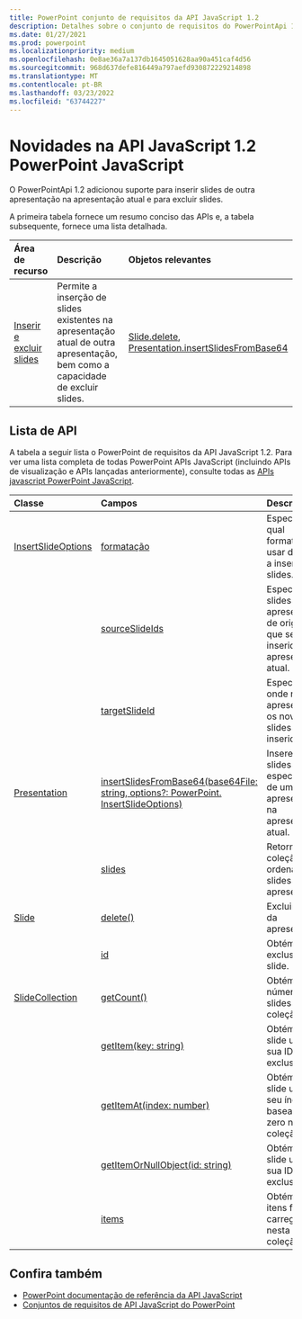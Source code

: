 ```yaml
---
title: PowerPoint conjunto de requisitos da API JavaScript 1.2
description: Detalhes sobre o conjunto de requisitos do PowerPointApi 1.2.
ms.date: 01/27/2021
ms.prod: powerpoint
ms.localizationpriority: medium
ms.openlocfilehash: 0e8ae36a7a137db1645051628aa90a451caf4d56
ms.sourcegitcommit: 968d637defe816449a797aefd930872229214898
ms.translationtype: MT
ms.contentlocale: pt-BR
ms.lasthandoff: 03/23/2022
ms.locfileid: "63744227"
---
```

# <a name="whats-new-in-powerpoint-javascript-api-12"></a>Novidades na API JavaScript 1.2 PowerPoint JavaScript

O PowerPointApi 1.2 adicionou suporte para inserir slides de outra apresentação na apresentação atual e para excluir slides.

A primeira tabela fornece um resumo conciso das APIs e, a tabela subsequente, fornece uma lista detalhada.

| Área de recurso | Descrição | Objetos relevantes |
|:--- |:--- |:--- |
| [Inserir e excluir slides](../../powerpoint/insert-slides-into-presentation.md) | Permite a inserção de slides existentes na apresentação atual de outra apresentação, bem como a capacidade de excluir slides. | [Slide.delete](/javascript/api/powerpoint/powerpoint.slide#delete--), [Presentation.insertSlidesFromBase64](/javascript/api/powerpoint/powerpoint.presentation#powerpoint-powerpoint-presentation-insertslidesfrombase64-member(1))|

## <a name="api-list"></a>Lista de API

A tabela a seguir lista o PowerPoint de requisitos da API JavaScript 1.2. Para ver uma lista completa de todas PowerPoint APIs JavaScript (incluindo APIs de visualização e APIs lançadas anteriormente), consulte todas as [APIs javascript PowerPoint JavaScript](/javascript/api/powerpoint?view=powerpoint-js-preview&preserve-view=true).

| Classe | Campos | Descrição |
|:---|:---|:---|
|[InsertSlideOptions](/javascript/api/powerpoint/powerpoint.insertslideoptions)|[formatação](/javascript/api/powerpoint/powerpoint.insertslideoptions#powerpoint-powerpoint-insertslideoptions-formatting-member)|Especifica qual formatação usar durante a inserção de slides.|
||[sourceSlideIds](/javascript/api/powerpoint/powerpoint.insertslideoptions#powerpoint-powerpoint-insertslideoptions-sourceslideids-member)|Especifica os slides da apresentação de origem que serão inseridos na apresentação atual.|
||[targetSlideId](/javascript/api/powerpoint/powerpoint.insertslideoptions#powerpoint-powerpoint-insertslideoptions-targetslideid-member)|Especifica onde na apresentação os novos slides serão inseridos.|
|[Presentation](/javascript/api/powerpoint/powerpoint.presentation)|[insertSlidesFromBase64(base64File: string, options?: PowerPoint. InsertSlideOptions)](/javascript/api/powerpoint/powerpoint.presentation#powerpoint-powerpoint-presentation-insertslidesfrombase64-member(1))|Insere os slides especificados de uma apresentação na apresentação atual.|
||[slides](/javascript/api/powerpoint/powerpoint.presentation#powerpoint-powerpoint-presentation-slides-member)|Retorna uma coleção ordenada de slides na apresentação.|
|[Slide](/javascript/api/powerpoint/powerpoint.slide)|[delete()](/javascript/api/powerpoint/powerpoint.slide#powerpoint-powerpoint-slide-delete-member(1))|Exclui o slide da apresentação.|
||[id](/javascript/api/powerpoint/powerpoint.slide#powerpoint-powerpoint-slide-id-member)|Obtém a ID exclusiva do slide.|
|[SlideCollection](/javascript/api/powerpoint/powerpoint.slidecollection)|[getCount()](/javascript/api/powerpoint/powerpoint.slidecollection#powerpoint-powerpoint-slidecollection-getcount-member(1))|Obtém o número de slides na coleção.|
||[getItem(key: string)](/javascript/api/powerpoint/powerpoint.slidecollection#powerpoint-powerpoint-slidecollection-getitem-member(1))|Obtém um slide usando sua ID exclusiva.|
||[getItemAt(index: number)](/javascript/api/powerpoint/powerpoint.slidecollection#powerpoint-powerpoint-slidecollection-getitemat-member(1))|Obtém um slide usando seu índice baseado em zero na coleção.|
||[getItemOrNullObject(id: string)](/javascript/api/powerpoint/powerpoint.slidecollection#powerpoint-powerpoint-slidecollection-getitemornullobject-member(1))|Obtém um slide usando sua ID exclusiva.|
||[items](/javascript/api/powerpoint/powerpoint.slidecollection#powerpoint-powerpoint-slidecollection-items-member)|Obtém os itens filhos carregados nesta coleção.|

## <a name="see-also"></a>Confira também

- [PowerPoint documentação de referência da API JavaScript](/javascript/api/powerpoint?view=powerpoint-js-1.2&preserve-view=true)
- [Conjuntos de requisitos de API JavaScript do PowerPoint](powerpoint-api-requirement-sets.md)
